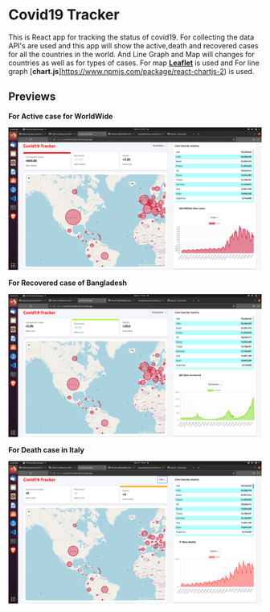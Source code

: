 Covid19 Tracker 
=========================

This is React app for tracking the status of covid19.
For collecting the data API's are used and this app will show the active,death and recovered cases for all the countries in the world.
And Line Graph and Map will changes for countries as well as for types of cases.
For map [**Leaflet**](https://leafletjs.com/) is used and For line graph [**chart.js**]https://www.npmjs.com/package/react-chartjs-2) is used.

## Previews

**For Active case for WorldWide**

![alt tag](https://github.com/ritik3131/React-Covid19-Tracker/blob/main/public/worldwide.png)

**For Recovered case of Bangladesh**

![alt tag](https://github.com/ritik3131/React-Covid19-Tracker/blob/main/public/bangladesh.png)

**For Death case in Italy**

![alt tag](https://github.com/ritik3131/React-Covid19-Tracker/blob/main/public/italy.png)


